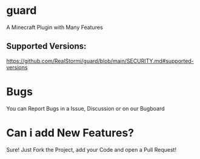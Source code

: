 # guard
A Minecraft Plugin with Many Features


## Supported Versions:
https://github.com/RealStormi/guard/blob/main/SECURITY.md#supported-versions


# Bugs
You can Report Bugs in a Issue, Discussion or on our Bugboard




# Can i add New Features?
Sure! Just Fork the Project, add your Code and open a Pull Request!
